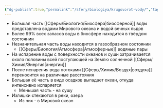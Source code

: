 ```yaml
---
{"dg-publish":true,"permalink":"/sfery/biologiya/krugovorot-vody/","tags":["Экология"]}
---
```


- Большая часть [[Сферы/Биология/Биосфера\|биосферной]] воды представлена водами Мирового океана и водой вечных льдов 
- Более 99% всех запасов воды в биосфере находится в твёрдом состоянии 
- Незначительная часть воды находится в газообразном состоянии 
	- [[Сферы/Биология/Атмосфера\|Атмосферные]] водяные пары 
- На испарение воды с поверхности океанов и суши затрачивается около половины всей поступающей на Землю солнечной [[Сферы/Химия/Энергия\|энергии]]
- После испарения вода потоками [[Сферы/Химия/Воздух\|воздуха]] переносится на различные расстояния 
- Большая её часть в виде осадков выпадает океан, откуда интенсивно испаряется 
	- Меньшая часть - на сушу 
- Излишки стекаются в реки, озера 
	- Из них - в Мировой океан 